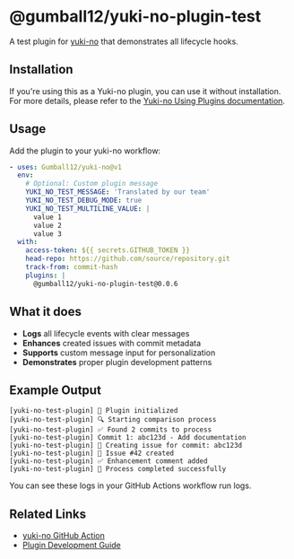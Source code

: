 # @gumball12/yuki-no-plugin-test

A test plugin for [yuki-no](https://github.com/Gumball12/yuki-no) that demonstrates all lifecycle hooks.

## Installation

If you're using this as a Yuki-no plugin, you can use it without installation. For more details, please refer to the [Yuki-no Using Plugins documentation](https://github.com/Gumball12/yuki-no/blob/main/docs/PLUGINS.md#using-plugins).

## Usage

Add the plugin to your yuki-no workflow:

```yaml
- uses: Gumball12/yuki-no@v1
  env:
    # Optional: Custom plugin message
    YUKI_NO_TEST_MESSAGE: 'Translated by our team'
    YUKI_NO_TEST_DEBUG_MODE: true
    YUKI_NO_TEST_MULTILINE_VALUE: |
      value 1
      value 2
      value 3
  with:
    access-token: ${{ secrets.GITHUB_TOKEN }}
    head-repo: https://github.com/source/repository.git
    track-from: commit-hash
    plugins: |
      @gumball12/yuki-no-plugin-test@0.0.6
```

## What it does

- **Logs** all lifecycle events with clear messages
- **Enhances** created issues with commit metadata
- **Supports** custom message input for personalization
- **Demonstrates** proper plugin development patterns

## Example Output

```
[yuki-no-test-plugin] 🚀 Plugin initialized
[yuki-no-test-plugin] 🔍 Starting comparison process
[yuki-no-test-plugin] ✅ Found 2 commits to process
[yuki-no-test-plugin] Commit 1: abc123d - Add documentation
[yuki-no-test-plugin] 📝 Creating issue for commit: abc123d
[yuki-no-test-plugin] 🎉 Issue #42 created
[yuki-no-test-plugin] ✅ Enhancement comment added
[yuki-no-test-plugin] 🏁 Process completed successfully
```

You can see these logs in your GitHub Actions workflow run logs.

## Related Links

- [yuki-no GitHub Action](https://github.com/Gumball12/yuki-no)
- [Plugin Development Guide](https://github.com/Gumball12/yuki-no/blob/main/docs/PLUGINS.md)
